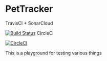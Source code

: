 # PetTracker

TravisCI + SonarCloud

[![Build Status](https://travis-ci.com/royshahaf/PetTracker.svg?branch=master)](https://travis-ci.com/royshahaf/PetTracker)
CircleCI

[![CircleCI](https://circleci.com/gh/royshahaf/PetTracker/tree/master.svg?style=svg)](https://circleci.com/gh/royshahaf/PetTracker/tree/master)

This is a playground for testing various things
